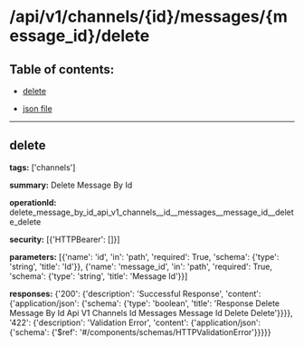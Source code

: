 # /api/v1/channels/{id}/messages/{message_id}/delete

## Table of contents:
- [delete](#delete)

- [json file](./_api_v1_channels_{id}_messages_{message_id}_delete.json)

---
<a name="delete"></a>
## delete

**tags:** ['channels']

**summary:** Delete Message By Id

**operationId:** delete_message_by_id_api_v1_channels__id__messages__message_id__delete_delete

**security:** [{'HTTPBearer': []}]

**parameters:** [{'name': 'id', 'in': 'path', 'required': True, 'schema': {'type': 'string', 'title': 'Id'}}, {'name': 'message_id', 'in': 'path', 'required': True, 'schema': {'type': 'string', 'title': 'Message Id'}}]

**responses:** {'200': {'description': 'Successful Response', 'content': {'application/json': {'schema': {'type': 'boolean', 'title': 'Response Delete Message By Id Api V1 Channels  Id  Messages  Message Id  Delete Delete'}}}}, '422': {'description': 'Validation Error', 'content': {'application/json': {'schema': {'$ref': '#/components/schemas/HTTPValidationError'}}}}}

